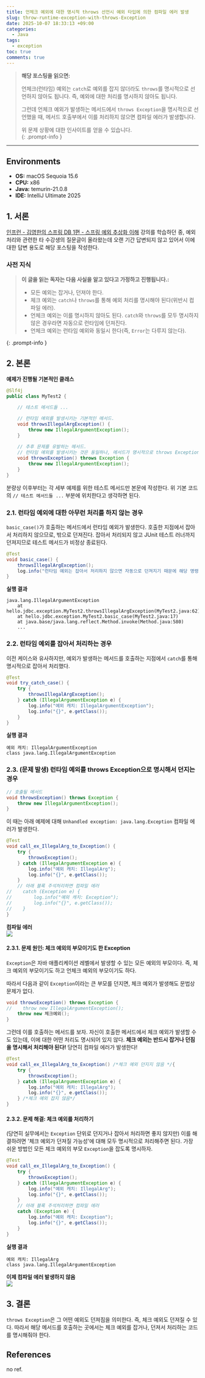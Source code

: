 ```yaml
---
title: 언체크 예외에 대한 명시적 throws 선언시 예외 타입에 의한 컴파일 에러 발생
slug: throw-runtime-exception-with-throws-Exception
date: 2025-10-07 18:33:13 +09:00
categories:
  - Java
tags:
  - exception
toc: true
comments: true
---
```


  
> **해당 포스팅을 읽으면:**
> 
> 언체크(런타임) 예외는 `catch`로 예외를 잡지 않더라도 `throws`를 명시적으로 선언하지 않아도 됩니다. 즉, 예외에 대한 처리를 명시하지 않아도 됩니다.
> 
> 그런데 언체크 예외가 발생하는 메서드에서 `throws Exception`을 명시적으로 선언했을 때, 메서드 호출부에서 이를 처리하지 않으면 컴파일 에러가 발생합니다.
> 
> 위 문제 상황에 대한 인사이트를 얻을 수 있습니다.  
{: .prompt-info }

---

## Environments
- **OS:** macOS Sequoia 15.6
- **CPU:** x86
- **Java:** temurin-21.0.8
- **IDE:** IntelliJ Ultimate 2025

  
## 1. 서론
[인프런 - 김영한의 스프링 DB 1편 - 스프링 예외 추상화 이해](https://www.inflearn.com/community/questions/842691/dataaccessexception-%ED%83%80%EC%9E%85%EC%9C%BC%EB%A1%9C-%EB%8D%98%EC%A1%8C%EB%8A%94%EB%8D%B0-badsqlgrammarexception%EC%9C%BC%EB%A1%9C-%EC%9E%A1%EC%9D%84-%EC%88%98-%EC%9E%88%EB%8A%94-%EC%9D%B4%EC%9C%A0%EA%B0%80-%EA%B6%81%EA%B8%88%ED%95%A9%EB%8B%88%EB%8B%A4) 강의를 학습하던 중, 예외 처리와 관련한 타 수강생의 질문글이 올라왔는데 오랜 기간 답변되지 않고 있어서 이에 대한 답변 용도로 해당 포스팅을 작성한다.

### 사전 지식
> **이 글을 읽는 독자는 다음 사실을 알고 있다고 가정하고 진행됩니다.:**
> 
> - 모든 예외는 잡거나, 던져야 한다.
> - 체크 예외는 `catch`나 `throws`를 통해 예외 처리를 명시해야 된다(위반시 컴파일 에러).
> - 언체크 예외는 이를 명시하지 않아도 된다. `catch`와 `throws`를 모두 명시하지 않은 경우라면 자동으로 런타임에 던져진다.
> - 언체크 예외는 런타임 예외와 동일시 한다(즉, `Error`는 다루지 않는다).
>   
{: .prompt-info }

  
## 2. 본론
**예제가 진행될 기본적인 클래스**  
```java
@Slf4j  
public class MyTest2 {

    // 테스트 메서드들 ...

    // 런타임 예외를 발생시키는 기본적인 메서드.
    void throwsIllegalArgException() {  
        throw new IllegalArgumentException();  
    }  
      
    // 추후 문제를 유발하는 메서드.
    // 런타임 예외를 발생시키는 것은 동일하나, 메서드가 명시적으로 throws Exception.
    void throwsException() throws Exception {  
        throw new IllegalArgumentException();  
    }
}
```

분량상 이후부터는 각 세부 예제를 위한 테스트 메서드만 본문에 작성한다. 위 기본 코드의 `// 테스트 메서드들 ...` 부분에 위치한다고 생각하면 된다.

  
### 2.1. 런타임 예외에 대한 아무런 처리를 하지 않는 경우
`basic_case()`가 호출하는 메서드에서 런타임 예외가 발생한다. 호출한 지점에서 잡아서 처리하지 않으므로, 밖으로 던져진다. 잡아서 처리되지 않고 JUnit 테스트 러너까지 던져지므로 테스트 메서드가 비정상 종료된다.

```java
@Test  
void basic_case() {  
    throwsIllegalArgException();  
    log.info("런타임 예외는 잡아서 처리하지 않으면 자동으로 던져지기 때문에 해당 명령은 실행되지 않음");  
}
```
**실행 결과**  
```console
java.lang.IllegalArgumentException
	at hello.jdbc.exception.MyTest2.throwsIllegalArgException(MyTest2.java:62)
	at hello.jdbc.exception.MyTest2.basic_case(MyTest2.java:17)
	at java.base/java.lang.reflect.Method.invoke(Method.java:580)
	...
```

  
### 2.2. 런타임 예외를 잡아서 처리하는 경우
이전 케이스와 유사하지만, 예외가 발생하는 메서드를 호출하는 지점에서 `catch`를 통해 명시적으로 잡아서 처리했다.

  
```java
@Test  
void try_catch_case() {  
    try {  
        throwsIllegalArgException();  
    } catch (IllegalArgumentException e) {  
        log.info("예외 캐치: IllegalArgumentException");  
        log.info("{}", e.getClass());  
    }  
}
```
**실행 결과**  
```console
예외 캐치: IllegalArgumentException
class java.lang.IllegalArgumentException
```

  
### 2.3. (문제 발생) 런타임 예외를 throws Exception으로 명시해서 던지는 경우
```java
// 호출될 메서드
void throwsException() throws Exception {  
    throw new IllegalArgumentException();  
}
```


이 때는 아래 예제에 대해 `Unhandled exception: java.lang.Exception` 컴파일 에러가 발생한다.    
```java
@Test  
void call_ex_IllegalArg_to_Exception() {  
    try {  
        throwsException();  
    } catch (IllegalArgumentException e) {  
        log.info("예외 캐치: IllegalArg");  
        log.info("{}", e.getClass());  
    }  
    // 아래 블록 주석처리하면 컴파일 에러  
//    catch (Exception e) {  
//        log.info("예외 캐치: Exception");  
//        log.info("{}", e.getClass());  
//    }  
}
```
**컴파일 에러**  
![](assets/img/posts/2025-10-07-언체크-예외에-대한-명시적-throws-선언시-예외-타입에-의한-컴파일-에러-발생.png)  

  
#### 2.3.1. 문제 원인: 체크 예외의 부모이기도 한 Exception
`Exception`은 자바 애플리케이션 레벨에서 발생할 수 있는 모든 예외의 부모이다. 즉, 체크 예외의 부모이기도 하고 언체크 예외의 부모이기도 하다.

따라서 다음과 같이 `Exception`이라는 큰 부모를 던지면, 체크 예외가 발생해도 문법상 문제가 없다.  
```java
void throwsException() throws Exception {  
//    throw new IllegalArgumentException();  
    throw new 체크예외();
}
```

그런데 이를 호출하는 메서드를 보자. 자신이 호출한 메서드에서 체크 예외가 발생할 수도 있는데, 이에 대한 어떤 처리도 명시되어 있지 않다. **체크 예외는 반드시 잡거나 던짐을 명시해서 처리해야 된다!** 당연히 컴파일 에러가 발생한다!  
```java
@Test  
void call_ex_IllegalArg_to_Exception() /*체크 예외 던지지 않음 */{  
    try {  
        throwsException();  
    } catch (IllegalArgumentException e) {  
        log.info("예외 캐치: IllegalArg");  
        log.info("{}", e.getClass());  
    } /*체크 예외 잡지 않음*/
}
```

  
#### 2.3.2. 문제 해결: 체크 예외를 처리하기
(당연히 실무에서는 `Exception` 단위로 던지거나 잡아서 처리하면 좋지 않지만) 이를 해결하려면 '체크 예외가 던져질 가능성'에 대해 모두 명시적으로 처리해주면 된다. 가장 쉬운 방법인 모든 체크 예외의 부모 `Exception`을 잡도록 명시하자.  
```java
@Test  
void call_ex_IllegalArg_to_Exception() {  
    try {  
        throwsException();  
    } catch (IllegalArgumentException e) {  
        log.info("예외 캐치: IllegalArg");  
        log.info("{}", e.getClass());  
    }  
    // 아래 블록 주석처리하면 컴파일 에러  
    catch (Exception e) {  
        log.info("예외 캐치: Exception");  
        log.info("{}", e.getClass());  
    }  
}
```
**실행 결과**  
```console
예외 캐치: IllegalArg
class java.lang.IllegalArgumentException
```
  
**이제 컴파일 에러 발생하지 않음**  
![](assets/img/posts/2025-10-07-언체크-예외에-대한-명시적-throws-선언시-예외-타입에-의한-컴파일-에러-발생-1.png)  
## 3. 결론
`throws Exception`은 그 어떤 예외도 던져짐을 의미한다. 즉, 체크 예외도 던져질 수 있다. 따라서 해당 메서드를 호출하는 곳에서는 체크 예외를 잡거나, 던져서 처리하는 코드를 명시해줘야 한다.

  
## References
no ref.